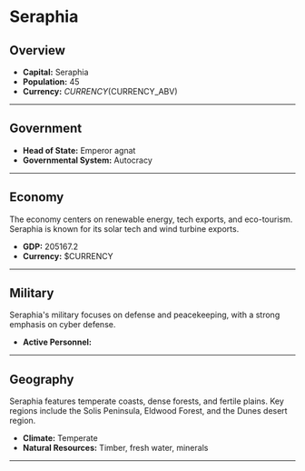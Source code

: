 # Seraphia

## Overview

- **Capital:** Seraphia
- **Population:** 45
- **Currency:** $CURRENCY ($CURRENCY_ABV)

---

## Government

- **Head of State:** Emperor agnat
- **Governmental System:** Autocracy

---

## Economy
The economy centers on renewable energy, tech exports, and eco-tourism. Seraphia is known for its solar tech and wind turbine exports.

- **GDP:** 205167.2
- **Currency:** $CURRENCY

---

## Military
Seraphia's military focuses on defense and peacekeeping, with a strong emphasis on cyber defense.

- **Active Personnel:** 

---

## Geography
Seraphia features temperate coasts, dense forests, and fertile plains. Key regions include the Solis Peninsula, Eldwood Forest, and the Dunes desert region.

- **Climate:** Temperate
- **Natural Resources:** Timber, fresh water, minerals

---